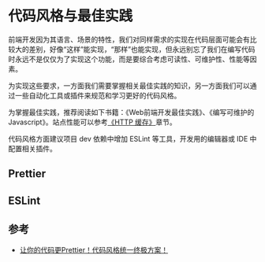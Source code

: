 # 代码风格与最佳实践

前端开发因为其语言、场景的特性，我们对同样需求的实现在代码层面可能会有比较大的差别，好像“这样”能实现，“那样”也能实现，但永远别忘了我们在编写代码时永远不是仅仅为了实现这个功能，而是要综合考虑可读性、可维护性、性能等因素。

为实现这些要求，一方面我们需要掌握相关最佳实践的知识，另一方面我们可以通过一些自动化工具或插件来规范和学习更好的代码风格。

为掌握最佳实践，推荐阅读如下书籍：《Web前端开发最佳实践》、《编写可维护的Javascript》。站点性能可以参考[《HTTP 缓存》](./https://github.com/xiaosansiji/cookbook-of-webdev/http/cache.md)章节。

代码风格方面建议项目 dev 依赖中增加 ESLint 等工具，开发用的编辑器或 IDE 中配置相关插件。

## Prettier

## ESLint

## 参考

- [让你的代码更Prettier！代码风格统一终极方案！](https://zhuanlan.zhihu.com/p/37478644)

